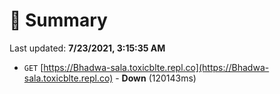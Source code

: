 # 📖 Summary
Last updated: **7/23/2021, 3:15:35 AM**

- `GET` [https://Bhadwa-sala.toxicblte.repl.co](https://Bhadwa-sala.toxicblte.repl.co) - **Down** (120143ms)
